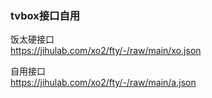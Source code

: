 ### tvbox接口自用

饭太硬接口  
https://jihulab.com/xo2/fty/-/raw/main/xo.json

自用接口  
https://jihulab.com/xo2/fty/-/raw/main/a.json


